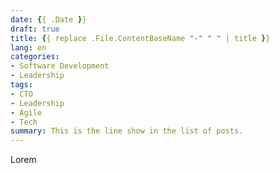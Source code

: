 ```yaml
---
date: {{ .Date }}
draft: true
title: {{ replace .File.ContentBaseName "-" " " | title }}
lang: en
categories:
- Software Development
- Leadership
tags:
- CTO
- Leadership
- Agile
- Tech
summary: This is the line show in the list of posts.
---
```


Lorem
